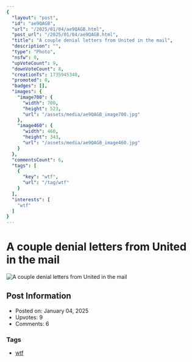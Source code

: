 ```yaml
---
{
  "layout": "post",
  "id": "ae9QAGB",
  "url": "/2025/01/04/ae9QAGB.html",
  "post_url": "/2025/01/04/ae9QAGB.html",
  "title": "A couple denial letters from United in the mail",
  "description": "",
  "type": "Photo",
  "nsfw": 0,
  "upVoteCount": 9,
  "downVoteCount": 8,
  "creationTs": 1735945340,
  "promoted": 0,
  "badges": [],
  "images": {
    "image700": {
      "width": 700,
      "height": 523,
      "url": "/assets/media/ae9QAGB_image700.jpg"
    },
    "image460": {
      "width": 460,
      "height": 343,
      "url": "/assets/media/ae9QAGB_image460.jpg"
    }
  },
  "commentsCount": 6,
  "tags": [
    {
      "key": "wtf",
      "url": "/tag/wtf"
    }
  ],
  "interests": [
    "wtf"
  ]
}
---
```


# A couple denial letters from United in the mail

![A couple denial letters from United in the mail](/assets/media/ae9QAGB_image700.jpg)

## Post Information

- Posted on: January 04, 2025
- Upvotes: 9
- Comments: 6

### Tags

- [wtf](/tag/wtf)
